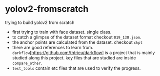 # yolov2-fromscratch
trying to build yolov2 from scratch

- first trying to train with face dataset. single class.
- to catch a glimpse of the dataset format checkout `019_130.json`.
- the anchor points are calculated from the dataset. checkout `ckpt`
- there are good references to learn from. `darkflow`[https://github.com/thtrieu/darkflow] is a project that is mainly studied along this project. key files that are studied are inside `compare_other`.
- `test_tools` contain etc files that are used to verify the progress.
